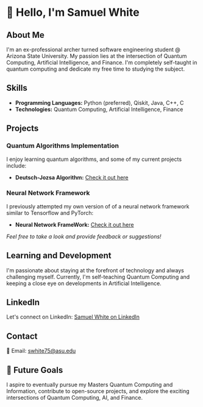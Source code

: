 
# 👋 Hello, I'm Samuel White

## About Me
I'm an ex-professional archer turned software engineering student @ Arizona State University. My passion lies at the intersection of Quantum Computing, Artificial Intelligence, and Finance. I'm completely self-taught in quantum computing and dedicate my free time to studying the subject.

## Skills
- **Programming Languages:** Python (preferred), Qiskit, Java, C++, C
- **Technologies:** Quantum Computing, Artificial Intelligence, Finance

## Projects
### Quantum Algorithms Implementation
I enjoy learning quantum algorithms, and some of my current projects include:
- **Deutsch-Jozsa Algorithm:** [Check it out here](https://github.com/samabwhite/Deutsch-Jozsa-Implementation)
### Neural Network Framework
I previously attempted my own version of of a neural network framework similar to Tensorflow and PyTorch:
- **Neural Network FrameWork:** [Check it out here](https://github.com/samabwhite/NeuralNetworkFramework)

*Feel free to take a look and provide feedback or suggestions!*

## Learning and Development
I'm passionate about staying at the forefront of technology and always challenging myself. Currently, I'm self-teaching Quantum Computing and keeping a close eye on developments in Artificial Intelligence.

## LinkedIn
Let's connect on LinkedIn: [Samuel White on LinkedIn](https://www.linkedin.com/in/samuel-white-0b8959138)

## Contact
📧 Email: swhite75@asu.edu

## 🚀 Future Goals
I aspire to eventually pursue my Masters Quantum Computing and Information, contribute to open-source projects, and explore the exciting intersections of Quantum Computing, AI, and Finance.
